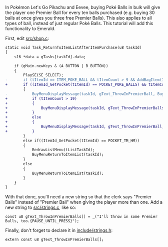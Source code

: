 In Pokémon Let's Go Pikachu and Eevee, buying Poké Balls in bulk will give the player one Premier Ball for every ten balls purchased (e.g. buying 30 balls at once gives you three free Premier Balls). This also applies to all types of ball, instead of just regular Poké Balls. This tutorial will add this functionality to Emerald.

First, edit [src/shop.c](../blob/master/src/shop.c):
```diff
static void Task_ReturnToItemListAfterItemPurchase(u8 taskId)
{
    s16 *data = gTasks[taskId].data;

    if (gMain.newKeys & (A_BUTTON | B_BUTTON))
    {
        PlaySE(SE_SELECT);
-       if (tItemId == ITEM_POKE_BALL && tItemCount > 9 && AddBagItem(ITEM_PREMIER_BALL, 1) == TRUE)
+       if ((ItemId_GetPocket(tItemId) == POCKET_POKE_BALLS) && tItemCount > 9 && AddBagItem(ITEM_PREMIER_BALL, tItemCount / 10) == TRUE)
        {
-           BuyMenuDisplayMessage(taskId, gText_ThrowInPremierBall, BuyMenuReturnToItemList);
+           if (tItemCount > 19)
+           {
+               BuyMenuDisplayMessage(taskId, gText_ThrowInPremierBalls, BuyMenuReturnToItemList);
+           }
+           else
+           {
+               BuyMenuDisplayMessage(taskId, gText_ThrowInPremierBall, BuyMenuReturnToItemList);
+           }
        }
        else if((ItemId_GetPocket(tItemId) == POCKET_TM_HM))
        {
            RedrawListMenu(tListTaskId);
            BuyMenuReturnToItemList(taskId);
        }
        else
        {
            BuyMenuReturnToItemList(taskId);
        }
    }
}
```
With that done, you'll need a new string so that the clerk says "Premier Balls" instead of "Premier Ball" when giving the player more than one. Add a new string to [src/strings.c](../blob/master/src/strings.c), like so:

`const u8 gText_ThrowInPremierBalls[] = _("I'll throw in some Premier Balls, too.{PAUSE_UNTIL_PRESS}");`

Finally, don't forget to declare it in [include/strings.h](../blob/master/include/strings.h):

`extern const u8 gText_ThrowInPremierBalls[];`